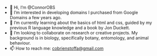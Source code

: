 - 👋 Hi, I’m @ConnorOBS
- 👀 I’m interested in developing domains I purchased from Google Domains a few years ago. 
- 🌱 I’m currently learning about the basics of html and css, guided by my previous R language knowledge and a book by Jon Duckett. 
- 💞️ I’m looking to collaborate on research or creative projects. My background is in biology, specifically botany, entomology, and animal behaviour. 
- 📫 How to reach me: cobrienstoffa@gmail.com

<!---
ConnorOBS/ConnorOBS is a ✨ special ✨ repository because its `README.md` (this file) appears on your GitHub profile.
You can click the Preview link to take a look at your changes.
--->
